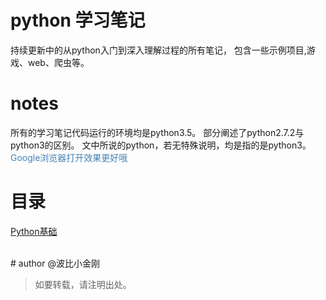 # python 学习笔记

持续更新中的从python入门到深入理解过程的所有笔记，
包含一些示例项目,游戏、web、爬虫等。
<br/>
# notes

所有的学习笔记代码运行的环境均是python3.5。
部分阐述了python2.7.2与python3的区别。
文中所说的python，若无特殊说明，均是指的是python3。
<br/>
<a style="color:steelblue">Google浏览器打开效果更好哦</a>
# 目录

<a href="./python基础/README.mdown">Python基础</a>




<br/>
# author
@波比小金刚


> 如要转载，请注明出处。